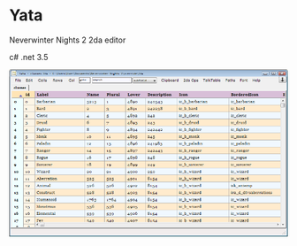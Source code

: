 # Yata
Neverwinter Nights 2 2da editor

c# .net 3.5

![Yata](https://github.com/kevL/yata/blob/master/images/screenshots/yata.png "Yata")
